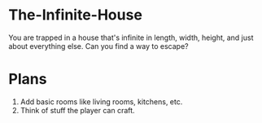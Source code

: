 # The-Infinite-House
You are trapped in a house that's infinite in length, width, height, and just about everything else. Can you find a way to escape?

# Plans
1. Add basic rooms like living rooms, kitchens, etc.
2. Think of stuff the player can craft.
